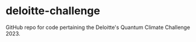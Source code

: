 # deloitte-challenge
GitHub repo for code pertaining the Deloitte's Quantum Climate Challenge 2023.
